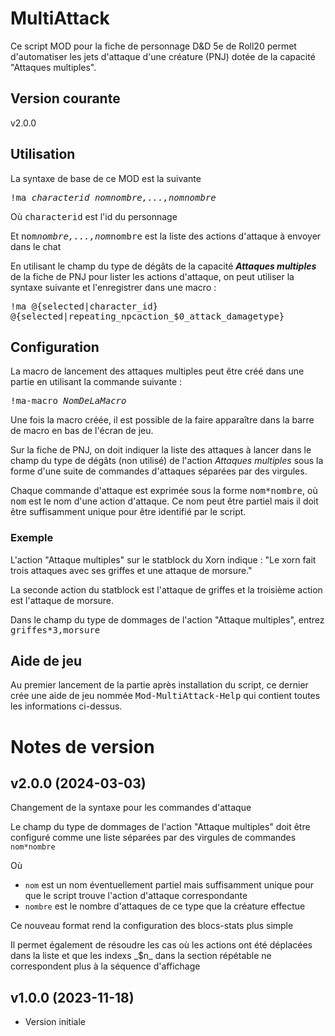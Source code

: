 # MultiAttack

Ce script MOD pour la fiche de personnage D&D 5e de Roll20 permet d'automatiser les jets d'attaque d'une créature (PNJ) dotée de la capacité "Attaques multiples".

## Version courante

v2.0.0

## Utilisation

La syntaxe de base de ce MOD est la suivante

<kbd>!ma _characterid_ _nom*nombre,...,nom*nombre_</kbd>

Où <kbd>characterid</kbd> est l'id du personnage

Et <kbd>nom*nombre,...,nom*nombre</kbd> est la liste des actions d'attaque à envoyer dans le chat

En utilisant le champ du type de dégâts de la capacité _**Attaques multiples**_ de la fiche de PNJ pour lister les actions d'attaque, on peut utiliser la syntaxe suivante et l'enregistrer dans une macro :

<kbd>!ma @{selected|character_id} @{selected|repeating_npcaction_$0_attack_damagetype}</kbd>

## Configuration

La macro de lancement des attaques multiples peut être créé dans une partie en utilisant la commande suivante :

<kbd>!ma-macro _NomDeLaMacro_</kbd>

Une fois la macro créée, il est possible de la faire apparaître dans la barre de macro en bas de l'écran de jeu.

Sur la fiche de PNJ, on doit indiquer la liste des attaques à lancer dans le champ du type de dégâts (non utilisé) de l'action _Attaques multiples_ sous la forme d'une suite de commandes d'attaques séparées par des virgules.

Chaque commande d'attaque est exprimée sous la forme <kbd>nom*nombre</kbd>, où <kbd>nom</kbd> est le nom d'une action d'attaque. Ce nom peut être partiel mais il doit être suffisamment unique pour être identifié par le script.

### Exemple

L'action "Attaque multiples" sur le statblock du Xorn indique :
"Le xorn fait trois attaques avec ses griffes et une attaque de morsure."

La seconde action du statblock est l'attaque de griffes et la troisième action est l'attaque de morsure.

Dans le champ du type de dommages de l'action "Attaque multiples", entrez <kbd>griffes*3,morsure</kbd>

## Aide de jeu

Au premier lancement de la partie après installation du script, ce dernier crée une aide de jeu nommée <kbd>Mod-MultiAttack-Help</kbd> qui contient toutes les informations ci-dessus.

# Notes de version

## v2.0.0 (2024-03-03)

Changement de la syntaxe pour les commandes d'attaque

Le champ du type de dommages de l'action "Attaque multiples" doit être configuré comme une liste séparées par des virgules de commandes `nom*nombre`

Où 
- `nom` est un nom éventuellement partiel mais suffisamment unique pour que le script trouve l'action d'attaque correspondante
- `nombre` est le nombre d'attaques de ce type que la créature effectue

Ce nouveau format rend la configuration des blocs-stats plus simple

Il permet également de résoudre les cas où les actions ont été déplacées dans la liste et que les indexs \_$n\_ dans la section répétable ne correspondent plus à la séquence d'affichage

## v1.0.0 (2023-11-18)

- Version initiale